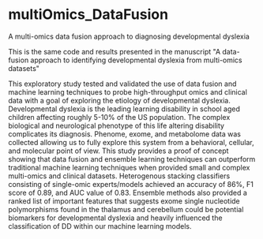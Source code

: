 # multiOmics_DataFusion
A multi-omics data fusion approach to diagnosing developmental dyslexia 

This is the same code and results presented in the manuscript "A data-fusion approach to identifying developmental dyslexia from multi-omics datasets"

This exploratory study tested and validated the use of data fusion and machine learning techniques to probe high-throughput omics and clinical data with a goal of exploring the etiology of developmental dyslexia. Developmental dyslexia is the leading learning disability in school aged children affecting roughly 5-10% of the US population. The complex biological and neurological phenotype of this life altering disability complicates its diagnosis. Phenome, exome, and metabolome data was collected allowing us to fully explore this system from a behavioral, cellular, and molecular point of view. This study provides a proof of concept showing that data fusion and ensemble learning techniques can outperform traditional machine learning techniques when provided small and complex multi-omics and clinical datasets. Heterogenous stacking classifiers consisting of single-omic experts/models achieved an accuracy of 86%, F1 score of 0.89, and AUC value of 0.83. Ensemble methods also provided a ranked list of important features that suggests exome single nucleotide polymorphisms found in the thalamus and cerebellum could be potential biomarkers for developmental dyslexia and heavily influenced the classification of DD within our machine learning models.
